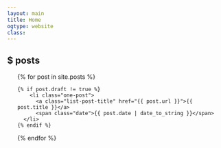 ```yaml
---
layout: main
title: Home
ogtype: website
class:
---
```


<h2 class="page-title">
  <span class="cifrao">$ </span><span class="posts-title withoutDisplay">posts</span><span class="blinked-s withoutDisplay">&nbsp;&nbsp;</span>
</h2>

<ul class="posts">
  {% for post in site.posts %}

  	{% if post.draft != true %}
    	<li class="one-post">
          <a class="list-post-title" href="{{ post.url }}">{{ post.title }}</a>
          <span class="date">{{ post.date | date_to_string }}</span>
      </li>
    {% endif %}

  {% endfor %}
</ul>
